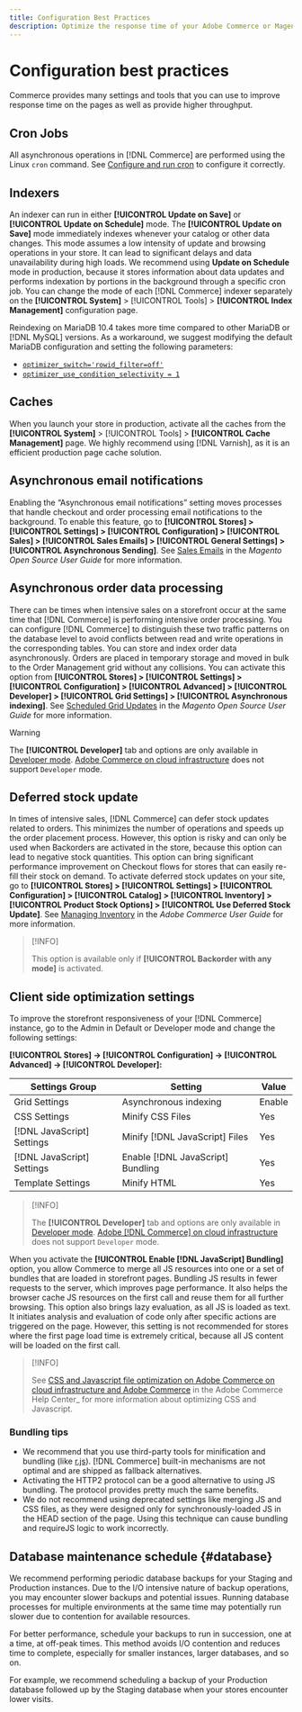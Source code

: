 ```yaml
---
title: Configuration Best Practices
description: Optimize the response time of your Adobe Commerce or Magento Open Source deployment using these best practices.
---
```


# Configuration best practices

Commerce provides many settings and tools that you can use to improve response time on the pages as well as provide higher throughput.

## Cron Jobs

All asynchronous operations in [!DNL Commerce] are performed using the Linux `cron` command. See [Configure and run cron](https://devdocs.magento.com/guides/v2.4/config-guide/cli/config-cli-subcommands-cron.html) to configure it correctly.

## Indexers

An indexer can run in either **[!UICONTROL Update on Save]** or **[!UICONTROL Update on Schedule]** mode. The **[!UICONTROL Update on Save]** mode immediately indexes whenever your catalog or other data changes. This mode assumes a low intensity of update and browsing operations in your store. It can lead to significant delays and data unavailability during high loads. We recommend using **Update on Schedule** mode in production, because it stores information about data updates and performs indexation by portions in the background through a specific cron job. You can change the mode of each [!DNL Commerce] indexer separately on the  **[!UICONTROL System]** > [!UICONTROL Tools] > **[!UICONTROL Index Management]** configuration page.

Reindexing on MariaDB 10.4 takes more time compared to other MariaDB or [!DNL MySQL] versions. As a workaround, we suggest modifying the default MariaDB configuration and setting the following parameters:

*  [`optimizer_switch='rowid_filter=off'`](https://mariadb.com/kb/en/optimizer-switch/)
*  [`optimizer_use_condition_selectivity = 1`](https://mariadb.com/products/skysql/docs/reference/es/system-variables/optimizer_use_condition_selectivity/)

## Caches

When you launch your store in production, activate all the caches from the **[!UICONTROL System]** > [!UICONTROL Tools] > **[!UICONTROL Cache Management]** page. We highly recommend using [!DNL Varnish], as it is an efficient production page cache solution.

## Asynchronous email notifications

Enabling the “Asynchronous email notifications” setting moves processes that handle checkout and order processing email notifications to the background. To enable this feature, go to **[!UICONTROL Stores] > [!UICONTROL Settings] > [!UICONTROL Configuration] > [!UICONTROL Sales] > [!UICONTROL Sales Emails] > [!UICONTROL General Settings] > [!UICONTROL Asynchronous Sending]**. See [Sales Emails](https://docs.magento.com/user-guide/configuration/sales/sales-emails.html) in the _Magento Open Source User Guide_ for more information.

## Asynchronous order data processing

There can be times when intensive sales on a storefront occur at the same time that [!DNL Commerce] is performing intensive order processing. You can configure [!DNL Commerce] to distinguish these two traffic patterns on the database level to avoid conflicts between read and write operations in the corresponding tables. You can store and index order data asynchronously. Orders are placed in temporary storage and moved in bulk to the Order Management grid without any collisions. You can activate this option from **[!UICONTROL Stores] > [!UICONTROL Settings] > [!UICONTROL Configuration] > [!UICONTROL Advanced] > [!UICONTROL Developer] > [!UICONTROL Grid Settings] > [!UICONTROL Asynchronous indexing]**. See [Scheduled Grid Updates](https://docs.magento.com/user-guide/sales/order-grid-updates-schedule.html) in the _Magento Open Source User Guide_ for more information.

>[!WARNING]
>
>The **[!UICONTROL Developer]** tab and options are only available in [Developer mode](https://devdocs.magento.com/guides/v2.4/config-guide/cli/config-cli-subcommands-mode.html). [Adobe Commerce on cloud infrastructure](https://devdocs.magento.com/cloud/requirements/cloud-requirements.html#cloud-req-test) does not support `Developer` mode.

## Deferred stock update

In times of intensive sales, [!DNL Commerce] can defer stock updates related to orders. This minimizes the number of operations and speeds up the order placement process. However, this option is risky and can only be used when Backorders are activated in the store, because this option can lead to negative stock quantities. This option can bring significant performance improvement on Checkout flows for stores that can easily re-fill their stock on demand. To activate deferred stock updates on your site, go to **[!UICONTROL Stores] > [!UICONTROL Settings] > [!UICONTROL Configuration] > [!UICONTROL Catalog] > [!UICONTROL Inventory] > [!UICONTROL Product Stock Options] > [!UICONTROL Use Deferred Stock Update]**. See [Managing Inventory](https://docs.magento.com/user-guide/catalog/inventory.html) in the _Adobe Commerce User Guide_ for more information.

>[!INFO]
>
>This option is available only if **[!UICONTROL Backorder with any mode]** is activated.

## Client side optimization settings

To improve the storefront responsiveness of your [!DNL Commerce] instance, go to the Admin in Default or Developer mode and change the following settings:

**[!UICONTROL Stores] -> [!UICONTROL Configuration] -> [!UICONTROL Advanced] -> [!UICONTROL Developer]:**

| Settings Group      | Setting                    | Value  |
| ------------------- | -------------------------- | ------ |
| Grid Settings       | Asynchronous indexing      | Enable |
| CSS Settings        | Minify CSS Files           | Yes    |
| [!DNL JavaScript] Settings | Minify [!DNL JavaScript] Files    | Yes    |
| [!DNL JavaScript] Settings | Enable [!DNL JavaScript] Bundling | Yes    |
| Template Settings   | Minify HTML                | Yes    |

>[!INFO]
>
>The **[!UICONTROL Developer]** tab and options are only available in [Developer mode](https://devdocs.magento.com/guides/v2.4/config-guide/cli/config-cli-subcommands-mode.html). [Adobe [!DNL Commerce] on cloud infrastructure](https://devdocs.magento.com/cloud/requirements/cloud-requirements.html#cloud-req-test) does not support `Developer` mode.

When you activate the **[!UICONTROL Enable [!DNL JavaScript] Bundling]** option, you allow Commerce to merge all JS resources into one or a set of bundles that are loaded in storefront pages. Bundling JS results in fewer requests to the server, which improves page performance. It also helps the browser cache JS resources on the first call and reuse them for all further browsing. This option also brings lazy evaluation, as all JS is loaded as text. It initiates analysis and evaluation of code only after specific actions are triggered on the page. However, this setting is not recommended for stores where the first page load time is extremely critical, because all JS content will be loaded on the first call.

>[!INFO]
>
>See [CSS and Javascript file optimization on Adobe Commerce on cloud infrastructure and Adobe Commerce](https://support.magento.com/hc/en-us/articles/360044482152) in the Adobe Commerce Help Center_ for more information about optimizing CSS and Javascript.

### Bundling tips

*  We recommend that you use third-party tools for minification and bundling (like [r.js](http://requirejs.org/)). [!DNL Commerce] built-in mechanisms are not optimal and are shipped as fallback alternatives.
*  Activating the HTTP2 protocol can be a good alternative to using JS bundling. The protocol provides pretty much the same benefits.
*  We do not recommend using deprecated settings like merging JS and CSS files, as they were designed only for synchronously-loaded JS in the HEAD section of the page. Using this technique can cause bundling and requireJS logic to work incorrectly.

## Database maintenance schedule {#database}

We recommend performing periodic database backups for your Staging and Production instances. Due to the I/O intensive nature of backup operations, you may encounter slower backups and potential issues. Running database processes for multiple environments at the same time may potentially run slower due to contention for available resources.

For better performance, schedule your backups to run in succession, one at a time, at off-peak times. This method avoids I/O contention and reduces time to complete, especially for smaller instances, larger databases, and so on.

For example, we recommend scheduling a backup of your Production database followed up by the Staging database when your stores encounter lower visits.
